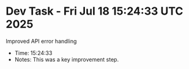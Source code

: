# Dev Task - Fri Jul 18 15:24:33 UTC 2025
Improved API error handling
- Time: 15:24:33
- Notes: This was a key improvement step.
